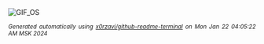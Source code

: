 <div align="justify">
<picture>
    <source media="(prefers-color-scheme: dark)" srcset="https://i.ibb.co/8b9FYQ1/output-gif.gif">
    <source media="(prefers-color-scheme: light)" srcset="https://i.ibb.co/8b9FYQ1/output-gif.gif">
    <img alt="GIF_OS" src="https://i.ibb.co/8b9FYQ1/output-gif.gif">
</picture>

<sub><i>Generated automatically using [x0rzavi/github-readme-terminal](https://github.com/x0rzavi/github-readme-terminal) on Mon Jan 22 04:05:22 AM MSK 2024</i></sub>

</div>

<!-- Image deletion URL: https://ibb.co/1MTHz4F/cf613276d965a9bd52ff63c37762659c -->